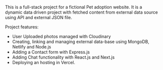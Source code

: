 This is a full-stack project for a fictional Pet adoption website. It is a dynamic data driven project with fetched content from external data source using API and external JSON file.

Project features:
- User Uploaded photos managed with Cloudinary
- Creating, linking and managing external data-base using MongoDB, Netlify and Node.js
- Adding a Contact form with Express.js
- Adding Chat functionality with React.js and Next.js
- Deploying an hosting in Vercel.
